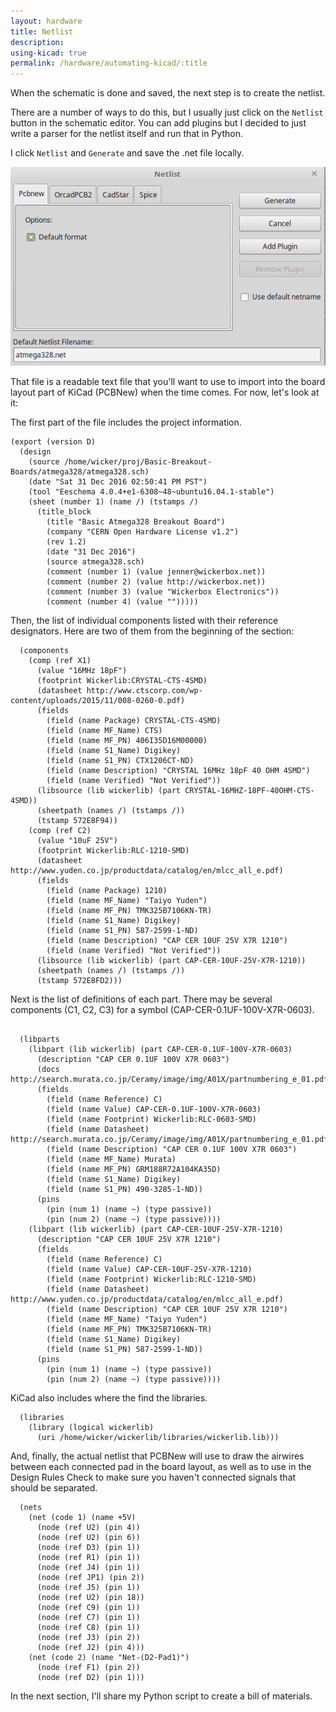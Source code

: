 ```yaml
---
layout: hardware
title: Netlist
description:
using-kicad: true
permalink: /hardware/automating-kicad/:title
---
```


When the schematic is done and saved, the next step is to create the netlist. 

There are a number of ways to do this, but I usually just click on the `Netlist` button in the schematic editor. You can add plugins but I decided to just write a parser for the netlist itself and run that in Python.

I click `Netlist` and `Generate` and save the .net file locally.

![](/img/kicad/netlist-generate.png)

That file is a readable text file that you'll want to use to import into the board layout part of KiCad (PCBNew) when the time comes. For now, let's look at it:

The first part of the file includes the project information.

```
(export (version D)
  (design
    (source /home/wicker/proj/Basic-Breakout-Boards/atmega328/atmega328.sch)
    (date "Sat 31 Dec 2016 02:50:41 PM PST")
    (tool "Eeschema 4.0.4+e1-6308~48~ubuntu16.04.1-stable")
    (sheet (number 1) (name /) (tstamps /)
      (title_block
        (title "Basic Atmega328 Breakout Board")
        (company "CERN Open Hardware License v1.2")
        (rev 1.2)
        (date "31 Dec 2016")
        (source atmega328.sch)
        (comment (number 1) (value jenner@wickerbox.net))
        (comment (number 2) (value http://wickerbox.net))
        (comment (number 3) (value "Wickerbox Electronics"))
        (comment (number 4) (value "")))))
```

Then, the list of individual components listed with their reference designators. Here are two of them from the beginning of the section:

```
  (components
    (comp (ref X1)
      (value "16MHz 18pF")
      (footprint Wickerlib:CRYSTAL-CTS-4SMD)
      (datasheet http://www.ctscorp.com/wp-content/uploads/2015/11/008-0260-0.pdf)
      (fields
        (field (name Package) CRYSTAL-CTS-4SMD)
        (field (name MF_Name) CTS)
        (field (name MF_PN) 406I35D16M00000)
        (field (name S1_Name) Digikey)
        (field (name S1_PN) CTX1206CT-ND)
        (field (name Description) "CRYSTAL 16MHz 18pF 40 OHM 4SMD")
        (field (name Verified) "Not Verified"))
      (libsource (lib wickerlib) (part CRYSTAL-16MHZ-18PF-40OHM-CTS-4SMD))
      (sheetpath (names /) (tstamps /))
      (tstamp 572E8F94))
    (comp (ref C2)
      (value "10uF 25V")
      (footprint Wickerlib:RLC-1210-SMD)
      (datasheet http://www.yuden.co.jp/productdata/catalog/en/mlcc_all_e.pdf)
      (fields
        (field (name Package) 1210)
        (field (name MF_Name) "Taiyo Yuden")
        (field (name MF_PN) TMK325B7106KN-TR)
        (field (name S1_Name) Digikey)
        (field (name S1_PN) 587-2599-1-ND)
        (field (name Description) "CAP CER 10UF 25V X7R 1210")
        (field (name Verified) "Not Verified"))
      (libsource (lib wickerlib) (part CAP-CER-10UF-25V-X7R-1210))
      (sheetpath (names /) (tstamps /))
      (tstamp 572E8FD2)))
```

Next is the list of definitions of each part. There may be several components (C1, C2, C3) for a symbol (CAP-CER-0.1UF-100V-X7R-0603). 

```

  (libparts
    (libpart (lib wickerlib) (part CAP-CER-0.1UF-100V-X7R-0603)
      (description "CAP CER 0.1UF 100V X7R 0603")
      (docs http://search.murata.co.jp/Ceramy/image/img/A01X/partnumbering_e_01.pdf)
      (fields
        (field (name Reference) C)
        (field (name Value) CAP-CER-0.1UF-100V-X7R-0603)
        (field (name Footprint) Wickerlib:RLC-0603-SMD)
        (field (name Datasheet) http://search.murata.co.jp/Ceramy/image/img/A01X/partnumbering_e_01.pdf)
        (field (name Description) "CAP CER 0.1UF 100V X7R 0603")
        (field (name MF_Name) Murata)
        (field (name MF_PN) GRM188R72A104KA35D)
        (field (name S1_Name) Digikey)
        (field (name S1_PN) 490-3285-1-ND))
      (pins
        (pin (num 1) (name ~) (type passive))
        (pin (num 2) (name ~) (type passive))))
    (libpart (lib wickerlib) (part CAP-CER-10UF-25V-X7R-1210)
      (description "CAP CER 10UF 25V X7R 1210")
      (fields
        (field (name Reference) C)
        (field (name Value) CAP-CER-10UF-25V-X7R-1210)
        (field (name Footprint) Wickerlib:RLC-1210-SMD)
        (field (name Datasheet) http://www.yuden.co.jp/productdata/catalog/en/mlcc_all_e.pdf)
        (field (name Description) "CAP CER 10UF 25V X7R 1210")
        (field (name MF_Name) "Taiyo Yuden")
        (field (name MF_PN) TMK325B7106KN-TR)
        (field (name S1_Name) Digikey)
        (field (name S1_PN) 587-2599-1-ND))
      (pins
        (pin (num 1) (name ~) (type passive))
        (pin (num 2) (name ~) (type passive))))
```

KiCad also includes where the find the libraries.

```
  (libraries
    (library (logical wickerlib)
      (uri /home/wicker/wickerlib/libraries/wickerlib.lib)))
```

And, finally, the actual netlist that PCBNew will use to draw the airwires between each connected pad in the board layout, as well as to use in the Design Rules Check to make sure you haven't connected signals that should be separated.

```
  (nets
    (net (code 1) (name +5V)
      (node (ref U2) (pin 4))
      (node (ref U2) (pin 6))
      (node (ref D3) (pin 1))
      (node (ref R1) (pin 1))
      (node (ref J4) (pin 1))
      (node (ref JP1) (pin 2))
      (node (ref J5) (pin 1))
      (node (ref U2) (pin 18))
      (node (ref C9) (pin 1))
      (node (ref C7) (pin 1))
      (node (ref C8) (pin 1))
      (node (ref J3) (pin 2))
      (node (ref J2) (pin 4)))
    (net (code 2) (name "Net-(D2-Pad1)")
      (node (ref F1) (pin 2))
      (node (ref D2) (pin 1)))
```

In the next section, I'll share my Python script to create a bill of materials.

